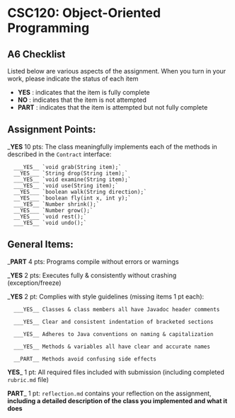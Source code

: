 # CSC120: Object-Oriented Programming
## A6 Checklist

Listed below are various aspects of the assignment.  When you turn in your work, please indicate the status of each item

- **YES** : indicates that the item is fully complete
- **NO** : indicates that the item is not attempted
- **PART** : indicates that the item is attempted but not fully complete


## Assignment Points:

___YES__ 10 pts: The class meaningfully implements each of the methods in described in the `Contract` interface:

      ___YES__ `void grab(String item);`
      __YES___ `String drop(String item);`
      ___YES__ `void examine(String item);`
      ___YES__ `void use(String item);`
      __YES___ `boolean walk(String direction);`
      __YES___ `boolean fly(int x, int y);`
      ___YES__ `Number shrink();`
      __YES___ `Number grow();`
      __YES___ `void rest();`
      ___YES__ `void undo();`


## General Items:

___PART__ 4 pts: Programs compile without errors or warnings

___YES__ 2 pts: Executes fully & consistently without crashing (exception/freeze)

___YES__ 2 pt: Complies with style guidelines (missing items 1 pt each):

      ___YES__ Classes & class members all have Javadoc header comments

      ___YES__ Clear and consistent indentation of bracketed sections

      ___YES__ Adheres to Java conventions on naming & capitalization

      ___YES__ Methods & variables all have clear and accurate names

      __PART__ Methods avoid confusing side effects

__YES___ 1 pt: All required files included with submission (including completed `rubric.md` file)

__PART___ 1 pt: `reflection.md` contains your reflection on the assignment, **including a detailed description of the class you implemented and what it does**
